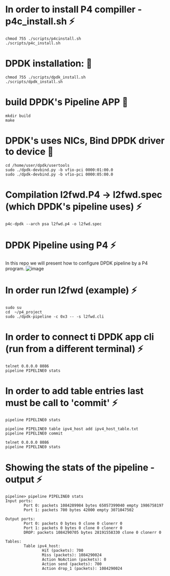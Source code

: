 
# In order to install P4 compiller - p4c_install.sh ⚡
```
chmod 755 ./scripts/p4cinstall.sh
./scripts/p4c_install.sh
```

# DPDK installation: 💬
```
chmod 755 ./scripts/dpdk_install.sh
./scripts/dpdk_install.sh
```

# build DPDK's Pipeline APP 💬
```cd /home/user/dpdk/examples/pipeline
mkdir build
make
```

# DPDK's uses NICs, Bind DPDK driver to device 💬
```
cd /home/user/dpdk/usertools
sudo ./dpdk-devbind.py -b vfio-pci 0000:01:00.0
sudo ./dpdk-devbind.py -b vfio-pci 0000:05:00.0
```
 
# Compilation l2fwd.P4 -> l2fwd.spec (which DPDK's pipeline uses) ⚡
```
p4c-dpdk --arch psa l2fwd.p4 -o l2fwd.spec 
```

# DPDK Pipeline using P4 ⚡
In this repo we will present how to configure DPDK pipeline by a P4 program.
![image](https://user-images.githubusercontent.com/64970907/212545978-e11ded03-e092-4abd-94c5-0908ecac8ed8.png)

# In order run l2fwd (example) ⚡
```
sudo su
cd  ~/p4_project
sudo ./dpdk-pipeline -c 0x3 -- -s l2fwd.cli
```

# In order to connect ti DPDK app cli (run from a different terminal) ⚡
```
telnet 0.0.0.0 8086
pipeline PIPELINE0 stats
```
# In order to add table entries last must be call to 'commit' ⚡
```
pipeline PIPELINE0 stats

pipeline PIPELINE0 table ipv4_host add ipv4_host_table.txt
pipeline PIPELINE0 commit
```

```
telnet 0.0.0.0 8086
pipeline PIPELINE0 stats
```


# Showing the stats of the pipeline - output ⚡
```
pipeline> pipeline PIPELINE0 stats
Input ports:
        Port 0: packets 1084289984 bytes 65057399040 empty 1986758197
        Port 1: packets 700 bytes 42000 empty 3071047502

Output ports:
        Port 0: packets 0 bytes 0 clone 0 clonerr 0
        Port 1: packets 0 bytes 0 clone 0 clonerr 0
        DROP: packets 1084290705 bytes 28191558330 clone 0 clonerr 0

Tables:
        Table ipv4_host:
                Hit (packets): 700
                Miss (packets): 1084290024
                Action NoAction (packets): 0
                Action send (packets): 700
                Action drop_1 (packets): 1084290024


```
